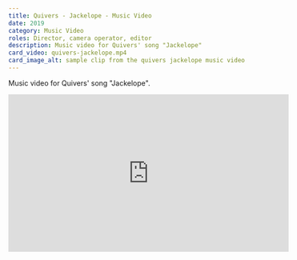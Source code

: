 ```yaml
---
title: Quivers - Jackelope - Music Video
date: 2019
category: Music Video
roles: Director, camera operator, editor
description: Music video for Quivers' song "Jackelope"
card_video: quivers-jackelope.mp4
card_image_alt: sample clip from the quivers jackelope music video
---
```


Music video for Quivers' song "Jackelope".

<iframe width="560" height="315" src="https://www.youtube.com/embed/3Zbs5AUzeSA?si=5uhUoxfPXjqgGO-S" title="YouTube video player" frameborder="0" allow="accelerometer; autoplay; clipboard-write; encrypted-media; gyroscope; picture-in-picture; web-share" referrerpolicy="strict-origin-when-cross-origin" allowfullscreen></iframe>

